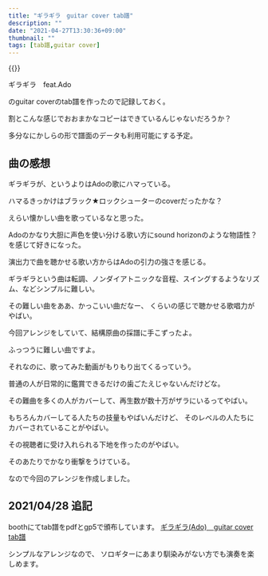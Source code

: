 ```yaml
---
title: "ギラギラ　guitar cover tab譜"
description: ""
date: "2021-04-27T13:30:36+09:00"
thumbnail: ""
tags: [tab譜,guitar cover]
---
```

{{<youtube aZES8KHv95o>}}

ギラギラ　feat.Ado

のguitar coverのtab譜を作ったので記録しておく。　

割とこんな感じでおおまかなコピーはできているんじゃないだろうか？

多分なにかしらの形で譜面のデータも利用可能にする予定。

## 曲の感想
ギラギラが、というよりはAdoの歌にハマっている。

ハマるきっかけはブラック★ロックシューターのcoverだったかな？

えらい懐かしい曲を歌っているなと思った。

Adoのかなり大胆に声色を使い分ける歌い方にsound horizonのような物語性？を感じて好きになった。

演出力で曲を聴かせる歌い方からはAdoの引力の強さを感じる。

ギラギラという曲は転調、ノンダイアトニックな音程、スイングするようなリズム、などシンプルに難しい。

その難しい曲をああ、かっこいい曲だなー、
くらいの感じで聴かせる歌唱力がやばい。

今回アレンジをしていて、結構原曲の採譜に手こずったよ。

ふっつうに難しい曲ですよ。

それなのに、歌ってみた動画がもりもり出てくるっていう。

普通の人が日常的に鑑賞できるだけの歯ごたえじゃないんだけどな。

その難曲を多くの人がカバーして、再生数が数十万がザラにいるってやばい。

もちろんカバーしてる人たちの技量もやばいんだけど、
そのレベルの人たちにカバーされていることがやばい。

その視聴者に受け入れられる下地を作ったのがやばい。

そのあたりでかなり衝撃をうけている。

なので今回のアレンジを作成しました。

## 2021/04/28 追記
boothにてtab譜をpdfとgp5で頒布しています。
[ギラギラ(Ado)　guitar cover tab譜](https://subcul-science.booth.pm/items/2925253)


シンプルなアレンジなので、
ソロギターにあまり馴染みがない方でも演奏を楽しめます。
